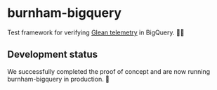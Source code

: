 # burnham-bigquery

Test framework for verifying [Glean telemetry][Glean] in BigQuery. 👩‍🔬

## Development status

We successfully completed the proof of concept and are now running
burnham-bigquery in production. 🚀

[Glean]: https://mozilla.github.io/glean/book/index.html
